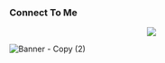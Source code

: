 ### Connect To Me


</h1>


<p align="center">
  <a href="https://github.com/Matary1">
    <img src="https://skillicons.dev/icons?i=discord,instagram,twitter,githubt" />
  </a>
</p>
    



 

![Banner - Copy (2)](https://user-images.githubusercontent.com/120823949/210893303-4a4b1b04-fbd4-4195-9818-5c502ad7e7f6.png)
